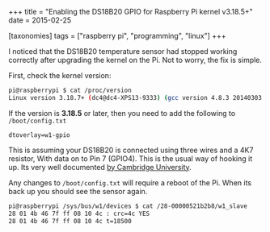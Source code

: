 +++
title = "Enabling the DS18B20 GPIO for Raspberry Pi kernel v3.18.5+"
date = 2015-02-25

[taxonomies]
tags = ["raspberry pi", "programming", "linux"]
+++

I noticed that the DS18B20 temperature sensor had stopped working correctly after upgrading the kernel on the Pi. Not to worry, the fix is simple.

First, check the kernel version:

```bash
pi@raspberrypi $ cat /proc/version
Linux version 3.18.7+ (dc4@dc4-XPS13-9333) (gcc version 4.8.3 20140303 (prerelease) (crosstool-NG linaro-1.13.1+bzr2650 - Linaro GCC 2014.03) )
```

If the version is **3.18.5** or later, then you need to add the following to `/boot/config.txt`

```text
dtoverlay=w1-gpio
```

This is assuming your DS18B20 is connected using three wires and a 4K7 resistor, With data on to Pin 7 (GPIO4). This is the usual way of hooking it up. Its very well documented [by Cambridge University](https://www.cl.cam.ac.uk/projects/raspberrypi/tutorials/temperature/).

Any changes to `/boot/config.txt` will require a reboot of the Pi. When its back up you should see the sensor again.

```bash
pi@raspberrypi /sys/bus/w1/devices $ cat /28-00000521b2b8/w1_slave
28 01 4b 46 7f ff 08 10 4c : crc=4c YES
28 01 4b 46 7f ff 08 10 4c t=18500
```
